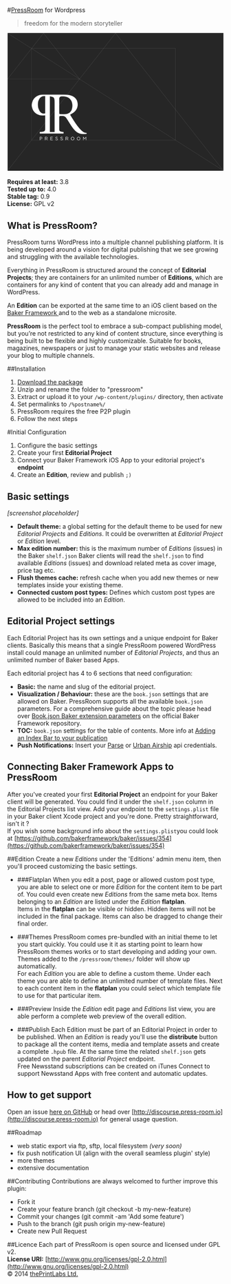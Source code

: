 #[PressRoom](http://press-room.io/) for Wordpress

>freedom for the modern storyteller

![](PR-github.png?raw=true "PressRoom for Wordpress")

**Requires at least:** 3.8    
**Tested up to:** 4.0    
**Stable tag:** 0.9    
**License:** GPL v2   

## What is PressRoom?
PressRoom turns WordPress into a multiple channel publishing platform. It is being developed around a vision for digital publishing that we see growing and struggling with the available technologies. 

Everything in PressRoom is structured around the concept of **Editorial Projects**; they are containers for an unlimited number of **Editions**, which are containers for any kind of content that you can already add and manage in WordPress. 

An **Edition** can be exported at the same time to an iOS client based on the [Baker Framework ](https://github.com/bakerframework/baker) and to the web as a standalone microsite. 

**PressRoom** is the perfect tool to embrace a sub-compact publishing model, but you’re not restricted to any kind of content structure, since everything is being built to be flexible and highly customizable. Suitable for books, magazines, newspapers or just to manage your static websites and release your blog to multiple channels.

##Installation

1. [Download the package](https://github.com/thePrintLabs/pressroom/archive/master.zip)
2. Unzip and rename the folder to "pressroom"
3. Extract or upload it to your ```/wp-content/plugins/``` directory, then activate
4. Set permalinks to ```/%postname%/```
5. PressRoom requires the free P2P plugin
6. Follow the next steps

#Initial Configuration
1. Configure the basic settings
2. Create your first **Editorial Project**
3. Connect your Baker Framework iOS App to your editorial project's **endpoint**
4. Create an **Edition**, review and publish ```;)```

## Basic settings

*[screenshot placeholder]*

- **Default theme:** a global setting for the default theme to be used for new *Editorial Projects* and *Editions*. It could be overwritten at *Editorial Project* or *Edition* level.
- **Max edition number:** this is the maximum number of *Editions* (issues) in the Baker ```shelf.json``` Baker clients will read the ```shelf.json``` to find available *Editions* (issues) and download related meta as cover image, price tag etc. 
- **Flush themes cache:** refresh cache when you add new themes or new templates inside your existing theme.
- **Connected custom post types:** Defines which custom post types are allowed to be included into an *Edition*.

## Editorial Project settings
Each Editorial Project has its own settings and a unique endpoint for Baker clients. Basically this means that a single PressRoom powered WordPress install could manage an unlimited number of *Editorial Projects*, and thus an unlimited number of Baker based Apps.   

Each editorial project has 4 to 6 sections that need configuration:

- **Basic:** the name and slug of the editorial project.
- **Visualization / Behaviour:** these are the ```book.json``` settings that are allowed on Baker. PressRoom supports all the available ```book.json``` parameters. For a comprehensive guide about the topic please head over [Book.json Baker extension parameters](https://github.com/bakerframework/baker/wiki/Book.json-Baker-extension-parameters) on the official Baker Framework repository. 
- **TOC:** ```book.json``` settings for the table of contents. More info at [Adding an Index Bar to your publication](https://github.com/bakerframework/baker/wiki/Adding-an-Index-Bar-to-your-publication)
- **Push Notifications:** Insert your [Parse](https://parse.com/) or [Urban Airship](http://urbanairship.com/) api credentials. 

## Connecting Baker Framework Apps to PressRoom
After you've created your first **Editorial Project** an endpoint for your Baker client will be generated. You could find it under the ```shelf.json``` column in the Editorial Projects list view. Add your endpoint to the ```settings.plist``` file in your Baker client Xcode project and you're done. Pretty straightforward, isn't it ?    
If you wish some background info about the ```settings.plist```you could look at [https://github.com/bakerframework/baker/issues/354](https://github.com/bakerframework/baker/issues/354)

##Edition
Create a new *Editions* under the 'Editions' admin menu item, then you'll proceed customizing the basic settings. 

- ###Flatplan 
When you edit a post, page or allowed custom post type, you are able to select one or more *Edition* for the content item to be part of. You could even create new *Editions* from the same meta box. Items belonging to an *Edition* are listed under the *Edition* **flatplan**.     
Items in the **flatplan** can be visible or hidden. Hidden items will not be included in the final package. Items can also be dragged to change their final order. 

- ###Themes
PressRoom comes pre-bundled with an initial theme to let you start quickly. You could use it it as starting point to learn how PressRoom themes works or to start developing and adding your own. Themes added to the ```/pressroom/themes/``` folder will show up automatically.    
For each *Edition* you are able to define a custom theme. Under each theme you are able to define an unlimited number of template files. Next to each content item in the **flatplan** you could select which template file to use for that particular item.

- ###Preview
Inside the *Edition* edit page and *Editions* list view, you are able perform a complete web preview of the overall edition. 

- ###Publish
Each Edition must be part of an Editorial Project in order to be published. When an *Edition* is ready you'll use the **distribute** button to package all the content items, media and template assets and create a complete ```.hpub``` file. At the same time the related ```shelf.json``` gets updated on the parent *Editorial Project* endpoint.     
Free Newsstand subscriptions can be created on iTunes Connect to support Newsstand Apps with free content and automatic updates.

## How to get support
Open an issue [here on GitHub](https://github.com/thePrintLabs/pressroom/issues) or head over [http://discourse.press-room.io](http://discourse.press-room.io) for general usage question.

##Roadmap

- web static export via ftp, sftp, local filesystem *(very soon)*
- fix push notification UI (align with the overall seamless plugin' style)
- more themes
- extensive documentation

##Contributing
Contributions are always welcomed to further improve this plugin:

- Fork it
- Create your feature branch (git checkout -b my-new-feature)
- Commit your changes (git commit -am 'Add some feature')
- Push to the branch (git push origin my-new-feature)
- Create new Pull Request

##Licence
Each part of PressRoom is open source and licensed under GPL v2.    
**License URI:** [http://www.gnu.org/licenses/gpl-2.0.html](http://www.gnu.org/licenses/gpl-2.0.html)    
© 2014 [thePrintLabs Ltd.](http://theprintlabs.com)
